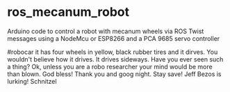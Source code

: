 # ros_mecanum_robot
Arduino code to control a robot with mecanum wheels via ROS Twist messages using a NodeMcu or ESP8266 and a PCA 9685 servo controller

#robocar it has four wheels in yellow, black rubber tires and it dirves. You wouldn't believe how it drives. It drives sideways. Have you ever seen such a thing? Ok, unless you are a robo researcher your mind would be more than blown. God bless!  Thank you and goog night. Stay save! Jeff Bezos is lurking! Schnitzel
